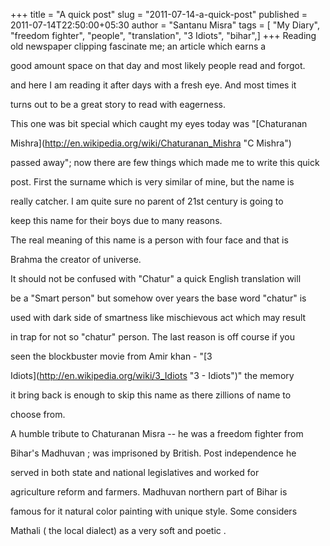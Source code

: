 +++
title = "A quick post"
slug = "2011-07-14-a-quick-post"
published = 2011-07-14T22:50:00+05:30
author = "Santanu Misra"
tags = [ "My Diary", "freedom fighter", "people", "translation", "3 Idiots", "bihar",]
+++
Reading old newspaper clipping fascinate me; an article which earns a

good amount space on that day and most likely people read and forgot.

and here I am reading it after days with a fresh eye. And most times it

turns out to be a great story to read with eagerness.



This one was bit special which caught my eyes today was "[Chaturanan

Mishra](http://en.wikipedia.org/wiki/Chaturanan_Mishra "C Mishra")

passed away"; now there are few things which made me to write this quick

post. First the surname which is very similar of mine, but the name is

really catcher. I am quite sure no parent of 21st century is going to

keep this name for their boys due to many reasons.



The real meaning of this name is a person with four face and that is

Brahma the creator of universe.



It should not be confused with "Chatur" a quick English translation will

be a "Smart person" but somehow over years the base word "chatur" is

used with dark side of smartness like mischievous act which may result

in trap for not so "chatur" person. The last reason is off course if you

seen the blockbuster movie from Amir khan - "[3

Idiots](http://en.wikipedia.org/wiki/3_Idiots "3 - Idiots")" the memory

it bring back is enough to skip this name as there zillions of name to

choose from.



A humble tribute to Chaturanan Misra -- he was a freedom fighter from

Bihar's Madhuvan ; was imprisoned by British. Post independence he

served in both state and national legislatives and worked for

agriculture reform and farmers. Madhuvan northern part of Bihar is

famous for it natural color painting with unique style. Some considers

Mathali ( the local dialect) as a very soft and poetic .
